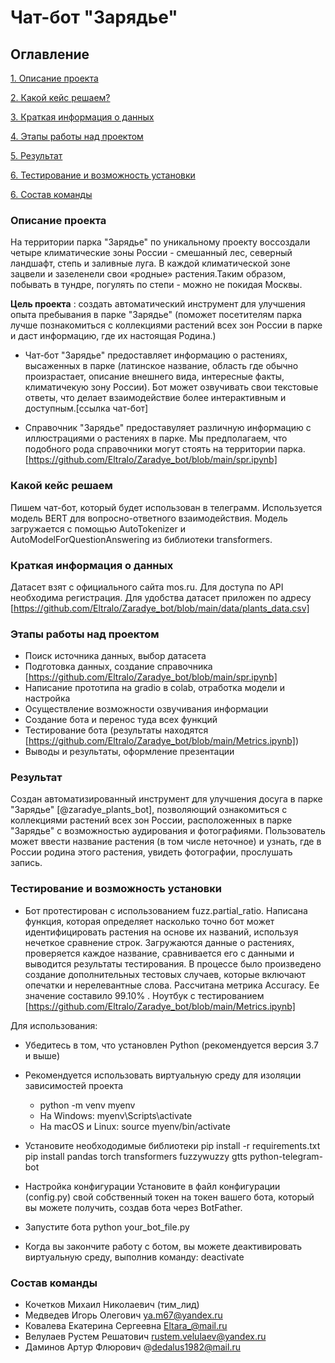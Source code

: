 # Чат-бот "Зарядье"

## Оглавление  

[1. Описание проекта](https://github.com/Eltralo/Zaradye_bot/blob/main/readme.md#%D0%BE%D0%BF%D0%B8%D1%81%D0%B0%D0%BD%D0%B8%D0%B5-%D0%BF%D1%80%D0%BE%D0%B5%D0%BA%D1%82%D0%B0) 

[2. Какой кейс решаем?](https://github.com/Eltralo/Zaradye_bot/blob/main/readme.md#%D0%BE%D0%BF%D0%B8%D1%81%D0%B0%D0%BD%D0%B8%D0%B5-%D0%BF%D1%80%D0%BE%D0%B5%D0%BA%D1%82%D0%B0) 

[3. Краткая информация о данных](https://github.com/Eltralo/Zaradye_bot/blob/main/readme.md#%D0%BE%D0%BF%D0%B8%D1%81%D0%B0%D0%BD%D0%B8%D0%B5-%D0%BF%D1%80%D0%BE%D0%B5%D0%BA%D1%82%D0%B0)  

[4. Этапы работы над проектом](https://github.com/Eltralo/Zaradye_bot/blob/main/readme.md#%D1%8D%D1%82%D0%B0%D0%BF%D1%8B-%D1%80%D0%B0%D0%B1%D0%BE%D1%82%D1%8B-%D0%BD%D0%B0%D0%B4-%D0%BF%D1%80%D0%BE%D0%B5%D0%BA%D1%82%D0%BE%D0%BC)  

[5. Результат](https://github.com/Eltralo/Zaradye_bot/blob/main/readme.md#%D1%80%D0%B5%D0%B7%D1%83%D0%BB%D1%8C%D1%82%D0%B0%D1%82)

[6. Тестирование и возможность установки](https://github.com/Eltralo/Zaradye_bot/blob/main/readme.md#%D1%80%D0%B5%D0%B7%D1%83%D0%BB%D1%8C%D1%82%D0%B0%D1%82)

[6. Состав команды](https://github.com/Eltralo/Zaradye_bot/blob/main/readme.md#%D1%80%D0%B5%D0%B7%D1%83%D0%BB%D1%8C%D1%82%D0%B0%D1%82)


### Описание проекта

На территории парка "Зарядье" по уникальному проекту воссоздали четыре климатические зоны России - смешанный лес, северный ландшафт, степь и заливные луга. В каждой климатической зоне зацвели и зазеленели свои «родные» растения.Таким образом, побывать в тундре, погулять по степи - можно не покидая Москвы.    

**Цель проекта** : создать автоматический инструмент для улучшения опыта пребывания в парке "Зарядье" (поможет посетителям парка лучше познакомиться с коллекциями растений всех зон России в парке и даст информацию, где их настоящая Родина.) 

* Чат-бот "Зарядье" предоставляет информацию о растениях, высаженных в парке (латинское название, область где обычно произрастает, описание внешнего вида, интересные факты, климатичекую зону России). Бот может озвучивать свои текстовые ответы, что делает взаимодействие более интерактивным и доступным.[ссылка чат-бот]

* Справочник "Зарядье" предоставуляет различную информацию с иллюстрациями о растениях в парке. Мы предполагаем, что подобного рода справочники могут стоять на территории парка.[https://github.com/Eltralo/Zaradye_bot/blob/main/spr.ipynb]

### Какой кейс решаем

Пишем чат-бот, который будет использован в телеграмм. Используется модель BERT для вопросно-ответного взаимодействия. Модель загружается с помощью AutoTokenizer и AutoModelForQuestionAnswering из библиотеки transformers.

### Краткая информация о данных

Датасет взят с официального сайта mos.ru. Для доступа по API необходима регистрация. Для удобства датасет приложен по адресу [https://github.com/Eltralo/Zaradye_bot/blob/main/data/plants_data.csv]


### Этапы работы над проектом

 * Поиск источника данных, выбор датасета
 * Подготовка данных, создание справочника [https://github.com/Eltralo/Zaradye_bot/blob/main/spr.ipynb]
 * Написание прототипа на gradio в colab, отработка модели и настройка
 * Осуществление возможности озвучивания информации
 * Создание бота и перенос туда всех функций 
 * Тестирование бота (результаты находятся [https://github.com/Eltralo/Zaradye_bot/blob/main/Metrics.ipynb])
 * Выводы и результаты, оформление презентации
 
 ### Результат

Создан автоматизированный инструмент для улучшения досуга в парке "Зарядье" [@zaradye_plants_bot], позволяющий ознакомиться с коллекциями растений всех зон России, расположенных в парке "Зарядье" с возможностью аудирования и фотографиями. Пользователь может ввести название растения (в том числе неточное) и узнать, где в России родина этого растения, увидеть фотографии, прослушать запись. 



### Тестирование и возможность установки

* Бот протестирован с использованием fuzz.partial_ratio. Написана функция, которая определяет насколько точно бот может идентифицировать растения на основе их названий, используя нечеткое сравнение строк. Загружаются данные о растениях, проверяется каждое название, сравнивается его с данными и выводится результаты тестирования. В процессе было произведено   создание дополнительных тестовых случаев, которые включают опечатки и нерелевантные слова. Рассчитана метрика Accuracy. Ее значение составило 99.10% . Ноутбук с тестированием [https://github.com/Eltralo/Zaradye_bot/blob/main/Metrics.ipynb]

Для использования:

* Убедитесь в том, что установлен Python (рекомендуется версия 3.7 и выше)
* Рекомендуется использовать виртуальную среду для изоляции зависимостей проекта
   - python -m venv myenv
   - На Windows:   myenv\Scripts\activate
   - На macOS и Linux:   source myenv/bin/activate
* Установите необхододимые библиотеки
     pip install -r requirements.txt
     pip install pandas torch transformers fuzzywuzzy gtts python-telegram-bot
* Настройка конфигурации
    Установите в файл конфигурации (config.py) свой собственный токен на токен вашего бота, который вы можете получить, создав бота через BotFather.
* Запустите бота
    python your_bot_file.py

* Когда вы закончите работу с ботом, вы можете деактивировать виртуальную среду, выполнив команду:
   deactivate


### Состав команды

* Кочетков Михаил Николаевич (тим_лид)
* Медведев Игорь Олегович               ya.m67@yandex.ru
* Ковалева Екатерина Сергеевна          Eltara_@mail.ru
* Велулаев Рустем Решатович             rustem.velulaev@yandex.ru
* Даминов Артур Флюрович                @dedalus1982@mail.ru
   

   






